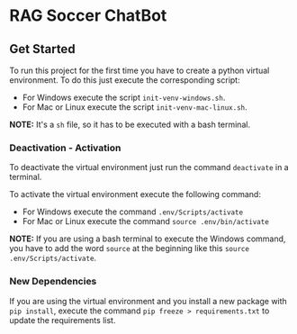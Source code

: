 # RAG Soccer ChatBot

## Get Started

To run this project for the first time you have to create a python virtual environment. To do this just execute the corresponding script:

* For Windows execute the script `init-venv-windows.sh`.
* For Mac or Linux execute the script `init-venv-mac-linux.sh`.

**NOTE:** It's a `sh` file, so it has to be executed with a bash terminal.

### Deactivation - Activation 

To deactivate the virtual environment just run the command `deactivate` in a terminal.

To activate the virtual environment execute the following command:

* For Windows execute the command `.env/Scripts/activate`
* For Mac or Linux execute the command `source .env/bin/activate`

**NOTE:** If you are using a bash terminal to execute the Windows command, you have to add the word `source` at the beginning like this `source .env/Scripts/activate`.

### New Dependencies

If you are using the virtual environment and you install a new package with `pip install`, execute the command `pip freeze > requirements.txt` to update the requirements list.